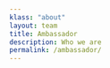 ```yaml
---
klass: "about"
layout: team
title: Ambassador
description: Who we are
permalink: /ambassador/
---
```

